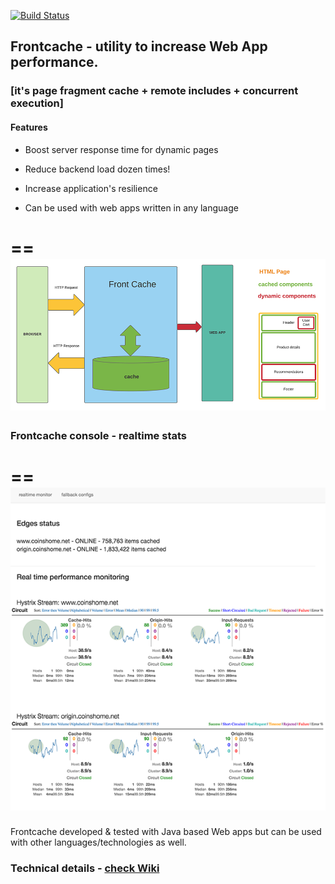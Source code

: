 [![Build Status](https://secure.travis-ci.org/eternita/frontcache.png?branch=master)](https://travis-ci.org/eternita/frontcache)

## Frontcache - utility to increase Web App performance.

### [it's page fragment cache + remote includes + concurrent execution]

#### Features

* Boost server response time for dynamic pages 

* Reduce backend load dozen times! 
   
* Increase application's resilience

* Can be used with web apps written in any language

==
![Alt](images/how-it-works.png "Frontcache overview")
==

### Frontcache console - realtime stats
==
![Alt](images/fc-console-screen.png "Frontcache console demo")
==

Frontcache developed & tested with Java based Web apps but can be used with other languages/technologies as well. 

### Technical details - [check Wiki](https://github.com/eternita/frontcache/wiki "check Wiki")
